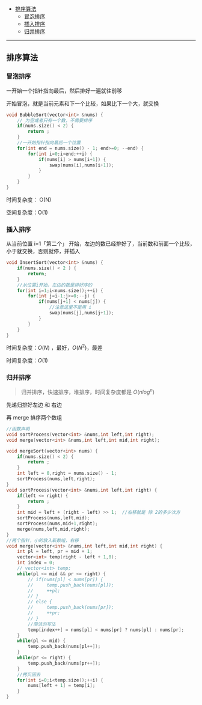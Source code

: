 
- [排序算法](#排序算法)
  - [冒泡排序](#冒泡排序)
  - [插入排序](#插入排序)
  - [归并排序](#归并排序)

------

## 排序算法

### 冒泡排序

一开始一个指针指向最后，然后排好一遍就往前移

开始冒泡，就是当前元素和下一个比较，如果比下一个大，就交换

```cpp
void BubbleSort(vector<int> &nums) {
    // 为空或者只有一个数，不需要排序
    if(nums.size() < 2) {
        return ;
    }
    //一开始指针指向最后一个位置
    for(int end = nums.size() - 1; end>=0; --end) {
        for(int i=0;i<end;++i) {
            if(nums[i] > nums[i+1]) {
                swap(nums[i],nums[i+1]);
            }
        }
    }
}
```

时间复杂度： O(N)

空间复杂度：O(1)

### 插入排序

从当前位置 i=1「第二个」 开始，左边的数已经排好了，当前数和前面一个比较，小于就交换，否则就停，并插入

```cpp
void InsertSort(vector<int> &nums) {
    if(nums.size() < 2 ) {
        return;
    }
    //从位置i开始，左边的数是排好序的
    for(int i=1;i<nums.size();++i) {
        for(int j=i-1;j>=0;--j) {
            if(nums[j+1] < nums[j]) {
                //注意这里不是用 i
                swap(nums[j],nums[j+1]);
            }
        }
    }
}
```

时间复杂度：$O(N)$ ，最好，$O(N^2)$，最差

时间复杂度：$O(1)$

### 归并排序

> 归并排序，快速排序，堆排序，时间复杂度都是 $O(nlog^n)$

先递归排好左边 和 右边

再 merge 排序两个数组

```cpp
//函数声明
void sortProcess(vector<int> &nums,int left,int right);
void merge(vector<int> &nums,int left,int mid,int right);

void mergeSort(vector<int> nums) {
    if(nums.size() < 2) {
        return ;
    }
    int left = 0,right = nums.size() - 1;
    sortProcess(nums,left,right);
}
void sortProcess(vector<int> &nums,int left,int right) {
    if(left <= right) {
        return ;
    }
    int mid = left + (right - left) >> 1;  //右移就是 除 2的多少次方
    sortProcess(nums,left,mid);
    sortProcess(nums,mid+1,right);
    merge(nums,left,mid,right);
}
//两个指针，小的放入新数组，右移
void merge(vector<int> &nums,int left,int mid,int right) {
    int pl = left, pr = mid + 1;
    vector<int> temp(right - left + 1,0);
    int index = 0;
    // vector<int> temp;
    while(pl <= mid && pr <= right) {
        // if(nums[pl] < nums[pr]) {
        //     temp.push_back(nums[pl]);
        //     ++pl;
        // }
        // else {
        //     temp.push_back(nums[pr]);
        //     ++pr;
        // }
        //简洁的写法
        temp[index++] = nums[pl] < nums[pr] ? nums[pl] : nums[pr];
    }
    while(pl <= mid) {
        temp.push_back(nums[pl++]);
    }
    while(pr <= right) {
        temp.push_back(nums[pr++]);
    }
    //拷贝回去
    for(int i=0;i<temp.size();++i) {
        nums[left + 1] = temp[i];
    }
}
```

